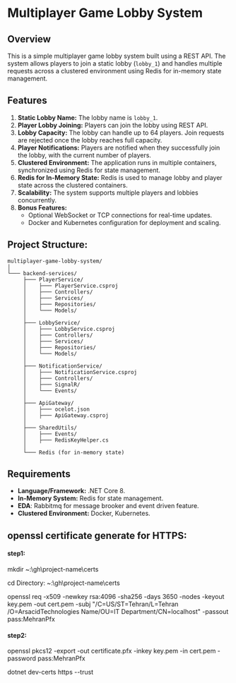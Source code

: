 # Multiplayer Game Lobby System

## Overview

This is a simple multiplayer game lobby system built using a REST API. The system allows players to join a static lobby (`lobby_1`) and handles multiple requests across a clustered environment using Redis for in-memory state management.

## Features

1. **Static Lobby Name:** The lobby name is `lobby_1`.
2. **Player Lobby Joining:** Players can join the lobby using REST API.
3. **Lobby Capacity:** The lobby can handle up to 64 players. Join requests are rejected once the lobby reaches full capacity.
4. **Player Notifications:** Players are notified when they successfully join the lobby, with the current number of players.
5. **Clustered Environment:** The application runs in multiple containers, synchronized using Redis for state management.
6. **Redis for In-Memory State:** Redis is used to manage lobby and player state across the clustered containers.
7. **Scalability:** The system supports multiple players and lobbies concurrently.
8. **Bonus Features:**
   - Optional WebSocket or TCP connections for real-time updates.
   - Docker and Kubernetes configuration for deployment and scaling.

## Project Structure:

```
multiplayer-game-lobby-system/
│
└─── backend-services/
     ├─── PlayerService/
     │    ├─── PlayerService.csproj
     │    ├─── Controllers/
     │    ├─── Services/
     │    ├─── Repositories/
     │    └─── Models/
     │
     ├─── LobbyService/
     │    ├─── LobbyService.csproj
     │    ├─── Controllers/
     │    ├─── Services/
     │    ├─── Repositories/
     │    └─── Models/
     │
     ├─── NotificationService/
     │    ├─── NotificationService.csproj
     │    ├─── Controllers/
     │    ├─── SignalR/
     │    └─── Events/
     │
     ├─── ApiGateway/
     │    ├─── ocelot.json
     │    ├─── ApiGateway.csproj
     │
     ├─── SharedUtils/
     │    ├─── Events/
     │    ├─── RedisKeyHelper.cs
     │
     └─── Redis (for in-memory state)

```

## Requirements

- **Language/Framework:** .NET Core 8.
- **In-Memory System:** Redis for state management.
- **EDA**: Rabbitmq for message brooker and event driven feature.
- **Clustered Environment:** Docker, Kubernetes.

## openssl certificate generate for HTTPS:

#### step1:

mkdir ~:\gh\project-name\certs

cd Directory: ~:\gh\project-name\certs

openssl req -x509 -newkey rsa:4096 -sha256 -days 3650 -nodes -keyout key.pem -out cert.pem -subj "/C=US/ST=Tehran/L=Tehran /O=ArsacidTechnologies Name/OU=IT Department/CN=localhost" -passout pass:MehranPfx

#### step2:

openssl pkcs12 -export -out certificate.pfx -inkey key.pem -in cert.pem -password pass:MehranPfx

dotnet dev-certs https --trust
